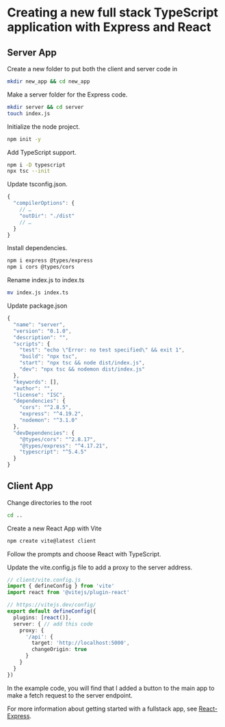 # Creating a new full stack TypeScript application with Express and React

## Server App
Create a new folder to put both the client and server code in
```bash
mkdir new_app && cd new_app
``` 
Make a server folder for the Express code.
```bash
mkdir server && cd server
touch index.js
```

Initialize the node project.
```bash
npm init -y
```

Add TypeScript support.
```bash
npm i -D typescript
npx tsc --init
```

Update tsconfig.json.
```typescript
{
  "compilerOptions": {
    // …
    "outDir": "./dist"
    // …
  }
}
```

Install dependencies.
```bash
npm i express @types/express
npm i cors @types/cors
```

Rename index.js to index.ts
```bash
mv index.js index.ts
```

Update package.json
```typescript
{
  "name": "server",
  "version": "0.1.0",
  "description": "",
  "scripts": {
    "test": "echo \"Error: no test specified\" && exit 1",
    "build": "npx tsc",
    "start": "npx tsc && node dist/index.js",
    "dev": "npx tsc && nodemon dist/index.js"
  },
  "keywords": [],
  "author": "",
  "license": "ISC",
  "dependencies": {
    "cors": "^2.8.5",
    "express": "^4.19.2",
    "nodemon": "^3.1.0"
  },
  "devDependencies": {
    "@types/cors": "^2.8.17",
    "@types/express": "^4.17.21",
    "typescript": "^5.4.5"
  }
}
```

## Client App
Change directories to the root
```bash
cd ..
```

Create a new React App with Vite
```bash
npm create vite@latest client 
```

Follow the prompts and choose React with TypeScript.

Update the vite.config.js file to add a proxy to the server address.
```typescript
// client/vite.config.js
import { defineConfig } from 'vite'
import react from '@vitejs/plugin-react'

// https://vitejs.dev/config/
export default defineConfig({
  plugins: [react()],
  server: { // add this code
    proxy: {
      '/api': {
        target: 'http://localhost:5000',
        changeOrigin: true
      }
    }
  }
})
```

In the example code, you will find that I added a button to the main app to make a fetch request to the server endpoint.

For more information about getting started with a fullstack app, see [React-Express](https://github.com/Techtonica/curriculum/blob/main/pair-programming/week-7/react-express-app/react-expressjs.md).